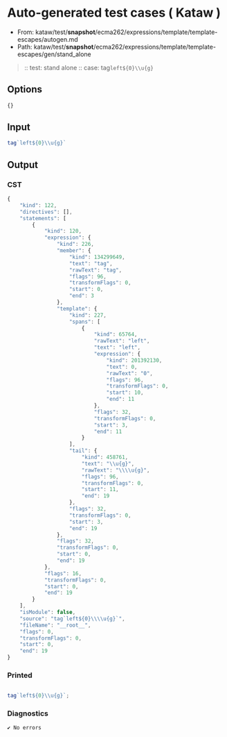 # Auto-generated test cases ( Kataw )
- From: kataw/test/__snapshot__/ecma262/expressions/template/template-escapes/autogen.md
- Path: kataw/test/__snapshot__/ecma262/expressions/template/template-escapes/gen/stand_alone
> :: test: stand alone
> :: case: tag`left${0}\\u{g}`
## Options

`````js
{}
`````
## Input

`````js
tag`left${0}\\u{g}`
`````
## Output

### CST

```javascript
{
    "kind": 122,
    "directives": [],
    "statements": [
        {
            "kind": 120,
            "expression": {
                "kind": 226,
                "member": {
                    "kind": 134299649,
                    "text": "tag",
                    "rawText": "tag",
                    "flags": 96,
                    "transformFlags": 0,
                    "start": 0,
                    "end": 3
                },
                "template": {
                    "kind": 227,
                    "spans": [
                        {
                            "kind": 65764,
                            "rawText": "left",
                            "text": "left",
                            "expression": {
                                "kind": 201392130,
                                "text": 0,
                                "rawText": "0",
                                "flags": 96,
                                "transformFlags": 0,
                                "start": 10,
                                "end": 11
                            },
                            "flags": 32,
                            "transformFlags": 0,
                            "start": 3,
                            "end": 11
                        }
                    ],
                    "tail": {
                        "kind": 458761,
                        "text": "\\u{g}",
                        "rawText": "\\\\u{g}",
                        "flags": 96,
                        "transformFlags": 0,
                        "start": 11,
                        "end": 19
                    },
                    "flags": 32,
                    "transformFlags": 0,
                    "start": 3,
                    "end": 19
                },
                "flags": 32,
                "transformFlags": 0,
                "start": 0,
                "end": 19
            },
            "flags": 16,
            "transformFlags": 0,
            "start": 0,
            "end": 19
        }
    ],
    "isModule": false,
    "source": "tag`left${0}\\\\u{g}`",
    "fileName": "__root__",
    "flags": 0,
    "transformFlags": 0,
    "start": 0,
    "end": 19
}
```

### Printed

```javascript

tag`left${0}\\u{g}`;
```

### Diagnostics

```javascript
✔ No errors
```

